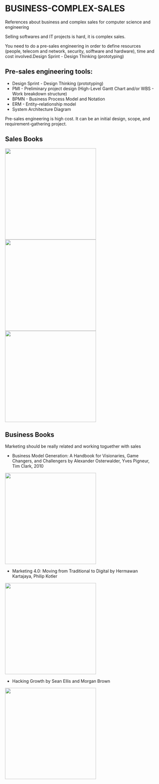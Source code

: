 # BUSINESS-COMPLEX-SALES
References about business and complex sales for computer science and engineering

Selling softwares and IT projects is hard, it is complex sales.

You need to do a pre-sales engineering in order to define resources (people, telecom and network, security, solftware and hardware), time and cost involved.Design Sprint - Design Thinking (prototyping)

## Pre-sales engineering tools:

- Design Sprint - Design Thinking (prototyping)
- PMI - Preliminary project design (High-Level Gantt Chart and/or WBS - Work breakdown structure)
- BPMN - Business Process Model and Notation
- ERM - Entity–relationship model
- System Architecture Diagram

Pre-sales engineering is high cost. It can be an initial design, scope, and requirement-gathering project.

## Sales Books

<img src="" width="300px">

<img src="" width="300px">

<img src="" width="300px">

## Business Books

Marketing should be really related and working toguether with sales

- Business Model Generation: A Handbook for Visionaries, Game Changers, and Challengers by Alexander Osterwalder, Yves Pigneur, Tim Clark, 2010

<img src="https://m.media-amazon.com/images/I/61+A4-XALIL.jpg" width="300px">

- Marketing 4.0: Moving from Traditional to Digital by Hermawan Kartajaya, Philip Kotler

<img src="https://m.media-amazon.com/images/I/51El3NISiLL.jpg" width="300px">

- Hacking Growth by Sean Ellis and Morgan Brown

<img src="https://m.media-amazon.com/images/I/514qnzJ6q1L._SY291_BO1,204,203,200_QL40_FMwebp_.jpg" width="300px">
